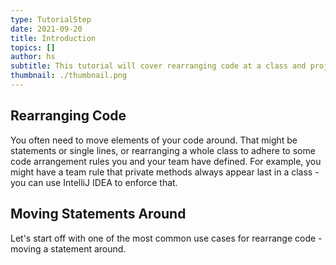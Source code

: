 ```yaml
---
type: TutorialStep
date: 2021-09-20
title: Introduction
topics: []
author: hs
subtitle: This tutorial will cover rearranging code at a class and project level.
thumbnail: ./thumbnail.png
---
```


## Rearranging Code
You often need to move elements of your code around. That might be statements or single lines, or rearranging a whole class to adhere to some code arrangement rules you and your team have defined. For example, you might have a team rule that private methods always appear last in a class - you can use IntelliJ IDEA to enforce that. 

## Moving Statements Around
Let's start off with one of the most common use cases for rearrange code - moving a statement around. 
